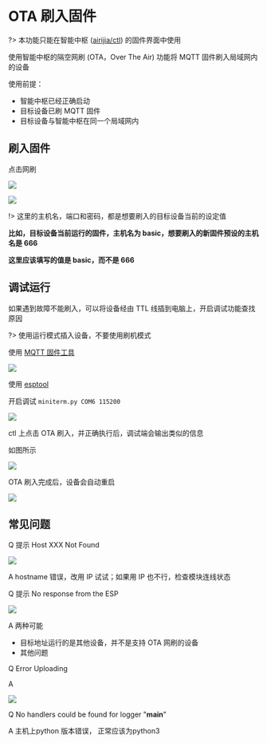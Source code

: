 # OTA 刷入固件

?> 本功能只能在智能中枢 ([airijia/ctl](ctl/)) 的固件界面中使用


使用智能中枢的隔空网刷 (OTA，Over The Air) 功能将 MQTT 固件刷入局域网内的设备

使用前提：

 - 智能中枢已经正确启动
 - 目标设备已刷 MQTT 固件
 - 目标设备与智能中枢在同一个局域网内


## 刷入固件

点击网刷

![](https://ws1.sinaimg.cn/large/007fN5Xegy1fwzm9eq0sij30yn0cp74n.jpg)


![](https://ws1.sinaimg.cn/large/007fN5Xegy1fwzmhg6vzhj30ia0eq3yr.jpg)


!> 这里的主机名，端口和密码，都是想要刷入的目标设备当前的设定值

**比如，目标设备当前运行的固件，主机名为 basic，想要刷入的新固件预设的主机名是 666**

**这里应该填写的值是 basic，而不是 666**







## 调试运行

如果遇到故障不能刷入，可以将设备经由 TTL 线插到电脑上，开启调试功能查找原因

?> 使用运行模式插入设备，不要使用刷机模式



使用 [MQTT 固件工具](diy/flasher)




![](https://ws1.sinaimg.cn/large/007fN5Xegy1fxgt5vwe8rj311u0z2ahj.jpg)



使用 [esptool](diy/esptool)

 

开启调试
`miniterm.py COM6 115200`







![](https://ws1.sinaimg.cn/large/007fN5Xegy1fwzm0k3baej30ns0kf0vo.jpg)


ctl 上点击 OTA 刷入，并正确执行后，调试端会输出类似的信息

如图所示

![](https://ws1.sinaimg.cn/large/007fN5Xegy1fwzm58hv5zj30mk0n2wil.jpg)



OTA 刷入完成后，设备会自动重启

![](https://ws1.sinaimg.cn/large/007fN5Xegy1fwzm6wsl3mj30s90pbdjn.jpg)






## 常见问题



Q 提示 Host XXX Not Found

![](https://ws1.sinaimg.cn/large/007fN5Xegy1fwzlwi5ydxj30m705g0sq.jpg)


A hostname 错误，改用 IP 试试；如果用 IP 也不行，检查模块连线状态



Q 提示 No response from the ESP

![](https://ws1.sinaimg.cn/large/007fN5Xegy1fwzmjd2ophj30n4046t8q.jpg)

A 两种可能
 - 目标地址运行的是其他设备，并不是支持 OTA 网刷的设备
 - 其他问题








Q Error Uploading


A 


![](https://ws1.sinaimg.cn/large/007fN5Xegy1fx8ubbp357j30cx032mx0.jpg)



Q No handlers could be found for logger "__main__"

A 主机上python 版本错误， 正常应该为python3
